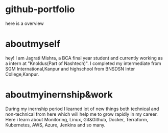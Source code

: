 # github-portfolio
here is a overview 

# aboutmyself
hey! I am Jagrati Mishra, a BCA final year student and currently working as a intern at "Knoldus(Part of Nashtech)". I completed my intermediate from SGM International,Kanpur and highschool from BNSDSN Inter College,Kanpur.

# aboutmyinernship&work
During my inernship period I learned lot of new things both technical and non-technical from here which will help me to grow rapidly in my career. Here i learn about Monitoring, Linux, Git&Github, Docker, Terraform, Kubernetes, AWS, Azure, Jenkins and so many.  
